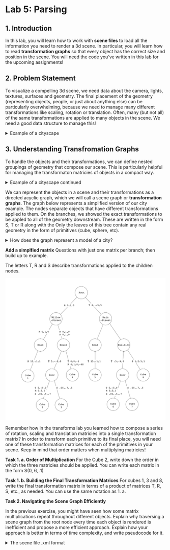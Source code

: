 # Lab 5: Parsing

## 1. Introduction

In this lab, you will learn how to work with **scene files** to load all the information you need to render a 3d scene. In particular, you will learn how to read **transformation graphs** so that every object has the correct size and position in the scene. You will need the code you’ve written in this lab for the upcoming assignments!

## 2. Problem Statement

To visualize a compelling 3d scene, we need data about the camera, lights, textures, surfaces and geometry. The final placement of the geometry (representing objects, people, or just about anything else) can be particularly overwhelming, because we need to manage many different transformations like scaling, rotation or translation. Often, many (but not all) of the same transformations are applied to many objects in the scene. We need a good data structure to manage this!

<details>
  <summary>Example of a cityscape</summary>
If our scene is a city, it would be senseless to describe the positions of all the windows by their distance from the center of the city. It would be much more sensible to describe each window's position relative to the building it is part of, and describe the building's position relative to its neighborhood, and finally the neighborhood's position relative to the center of the city.

</details>

## 3. Understanding Transfromation Graphs

To handle the objects and their transformations, we can define nested groupings of geometry that compose our scene. This is particularly helpful for managing the transformaton matricies of objects in a compact way.

<details>
  <summary>Example of a cityscape continued</summary>
In our city, we can define a first grouping as the neighborhoods, which can themselves be made up of sub-groupings consisting of buildings, which can be made of further sub-groupings of windows, doors and roofs, until we get to the primitives like cubes, pyramids, and cylinders. 
</details>

We can represent the objects in a scene and their transformations as a directed acyclic graph, which we will call a scene graph or **transformation graphs**.
The graph below represents a simplified version of our city example. The nodes separate objects that have different transformations applied to them. On the branches, we showed the exact transformations to be appled to all of the geometry downstream. These are written in the form S, T or R along with the  Only the leaves of this tree contain any real geometry in the form of primitives (cube, sphere, etc).
<details>
  <summary>How does the graph represent a model of a city?</summary>
We have devided our model into two districts (Willow Street and Main Street). Each of these districts has a road which is made of one cube that is stretched in the x and squished in the y, as well as a building. Each building is made up of a cube and a door, which is also made up of two cubes! In total we have 8 primitives, all of which are cubes. 
</details>

**Add a simplfied matrix**
Questions with just one matrix per branch; then build up to example.

The letters T, R and S describe transformations applied to the children nodes.
 
![Scene Graph Image](img/Parsing_Lab_City_Graph_v3.jpg)


Remember how in the transforms lab you learned how to compose a series of rotation, scaling and translation matricies into a single transformation matrix? In order to transform each primitive to its final place, you will need one of these transformation matrices for each of the primitives in your scene.
Keep in mind that order matters when multiplying matricies!


**Task 1. a. Order of Multiplication**
For the Cube 2, write down the order in which the three matricies should be applied. You can write each matrix in the form S(0, 6, .1)

**Task 1. b. Building the Final Transformation Matrices**
For cubes 1, 3 and 8, write the final transformation matrix in terms of a product of matrices T, R, S, etc., as needed. You can use the same notation as 1. a.

**Task 2. Navigating the Scene Graph Efficiently**

In the previous exercise, you might have seen how some matrix multiplications repeat throughout different objects.
Explain why traversing a scene graph from the root node every time each object is rendered is inefficient and propose a more efficient approach. 
Explain how your approach is better in terms of time complexity, and write pseudocode for it.

<details>
  <summary>The scene file .xml format</summary>
Describe in detail <object>, <transblock> etc
</details>


## 4. Implementing a Scene Parser

Now, you are ready to implement the static `CS123SceneLoader::load` method in the provided stencil.

### 4.1. Understanding the CSCI1230-specific Format

Throughout this course, we will use a CSCI1230-specific scene file format to describe a scene. Our scene file contains necessary information of a scene, namely global data, camera data, light data, and object data. You should refer to this document to understand scene files and scene graphs in detail.

### 4.2. Implementing CS123SceneLoader::load()

Whenever we would like to load a scene, we can call `CS123SceneLoader::load`. Since this is a class method, there is no need to create any new `CS123SceneLoader` instance. 

The stencil code already covers the parsing for the XML scene file and what you should do is to create the scene meta-data based on the information inside the parser. In the load function, a new parser instance will be created and try to parse the given file. Upon success, all information will be available via the `CS123ISceneParser` interface.

In `CS123SceneLoader::load`, you should obtain the global data for the scene, the camera data and the lighting. You should also traverse through the primitive tree and calculate the cumulative transformation matrix for each of them. All data described above can be packed into a `CS123SceneMetaData` structure as a unified interface for you to create your own scene for your future assignments.

### 4.3 Testing scenes
  Be prepared to load the things in increasing complexing
## 5. (Optional) Creating your own 3-d scenes

You can use what you have learned in this lab to create your own 3-d scenes by writing custom scene files! Refer to the .xml files attached with this lab to get started. You can begin by looking at 

### 5.1.

